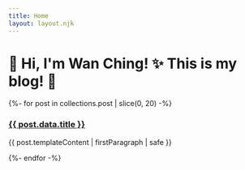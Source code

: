 ```yaml
---
title: Home
layout: layout.njk
---
```


<h1>👋 Hi, I'm Wan Ching! ✨ This is my blog! 📝</h1>
<div class="post-list">
{%- for post in collections.post | slice(0, 20) -%}
  <div class="mb-4 post-preview p-3 rounded shadow-sm bg-white">
    <h3><a href="{{ post.url }}">{{ post.data.title }}</a></h3>
    <p>{{ post.templateContent | firstParagraph | safe }}</p>
  </div>
{%- endfor -%}
</div>

